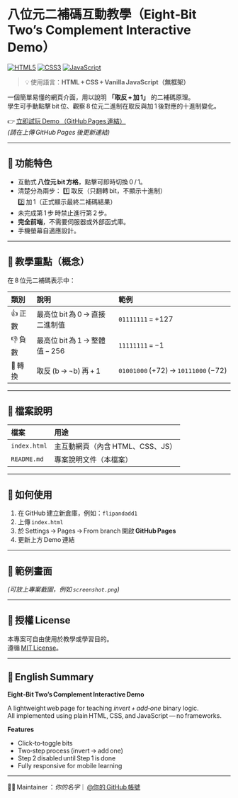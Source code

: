 # 八位元二補碼互動教學（Eight‑Bit Two’s Complement Interactive Demo）

[![HTML5](https://img.shields.io/badge/HTML5-orange?logo=html5&logoColor=white)](#)
[![CSS3](https://img.shields.io/badge/CSS3-blue?logo=css3&logoColor=white)](#)
[![JavaScript](https://img.shields.io/badge/JavaScript-yellow?logo=javascript&logoColor=white)](#)

> 💡 使用語言：**HTML + CSS + Vanilla JavaScript（無框架）**

一個簡單易懂的網頁介面，用以說明 **「取反 + 加 1」** 的二補碼原理。  
學生可手動點擊 bit 位、觀察 8 位元二進制在取反與加 1 後對應的十進制變化。  

👉 [立即試玩 Demo （GitHub Pages 連結）](https://你的帳號.github.io/flipandadd1/)  
*(請在上傳 GitHub Pages 後更新連結)*

---

## 🎯 功能特色

- 互動式 **八位元 bit 方格**，點擊可即時切換 0 / 1。  
- 清楚分為兩步：
  1️⃣ 取反（只翻轉 bit，不顯示十進制）  
  2️⃣ 加 1（正式顯示最終二補碼結果）  
- 未完成第 1 步 時禁止進行第 2 步。  
- **完全前端**，不需要伺服器或外部函式庫。  
- 手機螢幕自適應設計。  

---

## 🧠 教學重點（概念）

在 8 位元二補碼表示中：

| 類別 | 說明 | 範例 |
|:--|:--|:--|
| 👍 正數 | 最高位 bit 為 0 → 直接二進制值 | `01111111` = +127 |
| 👎 負數 | 最高位 bit 為 1 → 整體值 − 256 | `11111111` = −1 |
| 🚀 轉換 | 取反 (b → ¬b) 再 + 1 | `01001000` (+72) → `10111000` (−72) |

---

## 🧩 檔案說明

| 檔案 | 用途 |
|:--|:--|
| `index.html` | 主互動網頁（內含 HTML、CSS、JS） |
| `README.md` | 專案說明文件（本檔案） |

---

## 🚀 如何使用

1. 在 GitHub 建立新倉庫，例如：`flipandadd1`  
2. 上傳 `index.html`  
3. 於 Settings → Pages → From branch 開啟 **GitHub Pages**  
4. 更新上方 Demo 連結  

---

## 🧩 範例畫面
*(可放上專案截圖，例如 `screenshot.png`)*  

---

## 📝 授權 License

本專案可自由使用於教學或學習目的。  
遵循 [MIT License](https://opensource.org/licenses/MIT)。

---

## 💬 English Summary

**Eight‑Bit Two’s Complement Interactive Demo**

A lightweight web page for teaching *invert + add‑one* binary logic.  
All implemented using plain HTML, CSS, and JavaScript — no frameworks.

**Features**
- Click‑to‑toggle bits  
- Two‑step process (invert → add one)  
- Step 2 disabled until Step 1 is done  
- Fully responsive for mobile learning  

---

👩‍💻 Maintainer ：*你的名字*｜ [@你的 GitHub 帳號](https://github.com/你的帳號)
